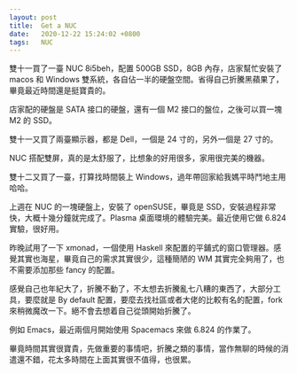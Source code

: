 ```yaml
---
layout: post
title:  Get a NUC
date:   2020-12-22 15:24:02 +0800
tags:   NUC
---
```


雙十一買了一臺 NUC 8i5beh，配置 500GB SSD，8GB 內存，店家幫忙安裝了 macos 和 Windows 雙系統，各自佔一半的硬盤空間。省得自己折騰黑蘋果了，畢竟最近時間還是挺寶貴的。

店家配的硬盤是 SATA 接口的硬盤，還有一個 M2 接口的盤位，之後可以買一塊 M2 的 SSD。

雙十一又買了兩臺顯示器，都是 Dell，一個是 24 寸的，另外一個是 27 寸的。

NUC 搭配雙屏，真的是太舒服了，比想象的好用很多，家用很完美的機器。

雙十二又買了一臺，打算找時間裝上 Windows，過年帶回家給我媽平時鬥地主用哈哈。

上週在 NUC 的一塊硬盤上，安裝了 openSUSE，畢竟是 SSD，安裝過程非常快，大概十幾分鐘就完成了。Plasma 桌面環境的體驗完美。最近使用它做 6.824 實驗，很好用。

昨晚試用了一下 xmonad，一個使用 Haskell 來配置的平鋪式的窗口管理器。感覺其實也海星，畢竟自己的需求其實很少，這種簡陋的 WM 其實完全夠用了，也不需要添加那些 fancy 的配置。

感覺自己也年紀大了，折騰不動了，不太想去折騰亂七八糟的東西了，大部分工具，要麼就是 By default 配置，要麼去找社區或者大佬的比較有名的配置，fork 來稍微魔改一下。絕不會去想着自己從頭開始折騰了。

例如 Emacs，最近兩個月開始使用 Spacemacs 來做 6.824 的作業了。

畢竟時間其實很寶貴，先做重要的事情吧，折騰之類的事情，當作無聊的時候的消遣還不錯，花太多時間在上面其實很不值得，也很累。
